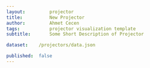 ```yaml
---
layout:     	projector
title:     		New Projector
author:     	Ahmet Cecen
tags:           projector visualization template
subtitle:    	Some Short Description of Projector

dataset:    /projectors/data.json

published:  false
---
```

